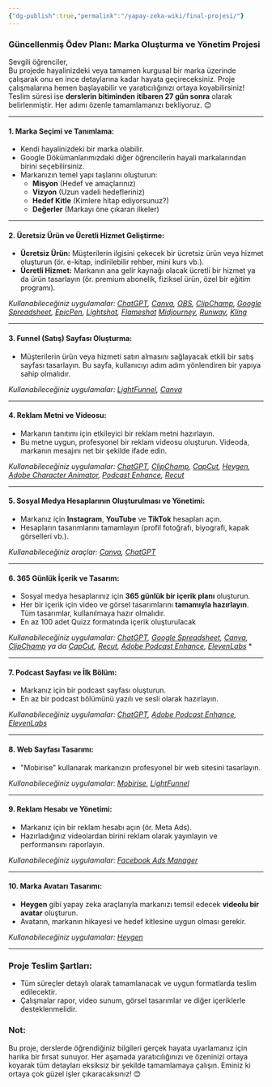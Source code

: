 ```yaml
---
{"dg-publish":true,"permalink":"/yapay-zeka-wiki/final-projesi/"}
---
```


### Güncellenmiş Ödev Planı: Marka Oluşturma ve Yönetim Projesi

Sevgili öğrenciler,  
Bu projede hayalinizdeki veya tamamen kurgusal bir marka üzerinde çalışarak onu en ince detaylarına kadar hayata geçireceksiniz. Proje çalışmalarına hemen başlayabilir ve yaratıcılığınızı ortaya koyabilirsiniz! Teslim süresi ise **derslerin bitiminden itibaren 27 gün sonra** olarak belirlenmiştir. Her adımı özenle tamamlamanızı bekliyoruz. 😊

---

#### **1. Marka Seçimi ve Tanımlama:**

- Kendi hayalinizdeki bir marka olabilir.
- Google Dökümanlarımızdaki diğer öğrencilerin hayali markalarından birini seçebilirsiniz.
- Markanızın temel yapı taşlarını oluşturun:
    - **Misyon** (Hedef ve amaçlarınız)
    - **Vizyon** (Uzun vadeli hedefleriniz)
    - **Hedef Kitle** (Kimlere hitap ediyorsunuz?)
    - **Değerler** (Markayı öne çıkaran ilkeler)

---

#### **2. Ücretsiz Ürün ve Ücretli Hizmet Geliştirme:**

- **Ücretsiz Ürün:** Müşterilerin ilgisini çekecek bir ücretsiz ürün veya hizmet oluşturun (ör. e-kitap, indirilebilir rehber, mini kurs vb.).
- **Ücretli Hizmet:** Markanın ana gelir kaynağı olacak ücretli bir hizmet ya da ürün tasarlayın (ör. premium abonelik, fiziksel ürün, özel bir eğitim programı).

*Kullanabileceğiniz uygulamalar: [ChatGPT](https://chatgpt.com/), [Canva](https://www.canva.com/), [OBS](https://obsproject.com/download), [ClipChamp](https://app.clipchamp.com/), [Google Spreadsheet](https://sheet.new/), [EpicPen](https://epicpen.com/), [Lightshot](https://app.prntscr.com/en/index.html), [Flameshot](https://flameshot.org/) [Midjourney](https://www.midjourney.com/), [Runway](https://runwayml.com/), [Kling](https://klingai.com/)*

---

#### **3. Funnel (Satış) Sayfası Oluşturma:**

- Müşterilerin ürün veya hizmeti satın almasını sağlayacak etkili bir satış sayfası tasarlayın. Bu sayfa, kullanıcıyı adım adım yönlendiren bir yapıya sahip olmalıdır.

*Kullanabileceğiniz uygulamalar: [LightFunnel](https://www.lightfunnels.com/), [Canva](https://www.canva.com/)*

---

#### **4. Reklam Metni ve Videosu:**

- Markanın tanıtımı için etkileyici bir reklam metni hazırlayın.
- Bu metne uygun, profesyonel bir reklam videosu oluşturun. Videoda, markanın mesajını net bir şekilde ifade edin.

*Kullanabileceğiniz uygulamalar: [ChatGPT](https://chatgpt.com/), [ClipChamp](https://app.clipchamp.com/login), [CapCut](https://www.capcut.com/tools/desktop-video-editor), [Heygen](https://app.heygen.com/home), [Adobe Character Animator](https://www.adobe.com/express/create/animation), [Podcast Enhance](https://podcast.adobe.com/enhance), [Recut](https://getrecut.com/)*

---

#### **5. Sosyal Medya Hesaplarının Oluşturulması ve Yönetimi:**

- Markanız için **Instagram**, **YouTube** ve **TikTok** hesapları açın.
- Hesapların tasarımlarını tamamlayın (profil fotoğrafı, biyografi, kapak görselleri vb.).

*Kullanabileceğiniz araçlar: [Canva](https://www.canva.com/), [ChatGPT](https://chatgpt.com/)*

---

#### **6. 365 Günlük İçerik ve Tasarım:**

- Sosyal medya hesaplarınız için **365 günlük bir içerik planı** oluşturun.
- Her bir içerik için video ve görsel tasarımlarını **tamamıyla hazırlayın**. Tüm tasarımlar, kullanılmaya hazır olmalıdır.
- En az 100 adet Quizz formatında içerik oluşturulacak

*Kullanabileceğiniz uygulamalar: [ChatGPT](https://chatgpt.com/), [Google Spreadsheet](https://sheet.new/), [Canva](https://www.canva.com/), [ClipChamp](https://app.clipchamp.com/) ya da [CapCut](https://www.capcut.com/tools/desktop-video-editor), [Recut](https://getrecut.com/), [Adobe Podcast Enhance](https://podcast.adobe.com/enhance), [ElevenLabs](https://elevenlabs.io/)* *

---

#### **7. Podcast Sayfası ve İlk Bölüm:**

- Markanız için bir podcast sayfası oluşturun.
- En az bir podcast bölümünü yazılı ve sesli olarak hazırlayın.

*Kullanabileceğiniz uygulamalar: [ChatGPT](https://chatgpt.com/), [Adobe Podcast Enhance](https://podcast.adobe.com/enhance), [ElevenLabs](https://elevenlabs.io/)* 

---

#### **8. Web Sayfası Tasarımı:**

- "Mobirise" kullanarak markanızın profesyonel bir web sitesini tasarlayın.

*Kullanabileceğiniz uygulamalar: [Mobirise](https://mobirise.com/history.html), [LightFunnel](https://www.lightfunnels.com/)*

---

#### **9. Reklam Hesabı ve Yönetimi:**

- Markanız için bir reklam hesabı açın (ör. Meta Ads).
- Hazırladığınız videolardan birini reklam olarak yayınlayın ve performansını raporlayın.

*Kullanabileceğiniz uygulamalar: [Facebook Ads Manager](https://business.facebook.com/)*

---

#### **10. Marka Avatarı Tasarımı:**

- **Heygen** gibi yapay zeka araçlarıyla markanızı temsil edecek **videolu bir avatar** oluşturun.
- Avatarın, markanın hikayesi ve hedef kitlesine uygun olması gerekir.

*Kullanabileceğiniz uygulamalar: [Heygen](https://app.heygen.com/home)*

---

### **Proje Teslim Şartları:**

- Tüm süreçler detaylı olarak tamamlanacak ve uygun formatlarda teslim edilecektir.
- Çalışmalar rapor, video sunum, görsel tasarımlar ve diğer içeriklerle desteklenmelidir.

### **Not:**

Bu proje, derslerde öğrendiğiniz bilgileri gerçek hayata uyarlamanız için harika bir fırsat sunuyor. Her aşamada yaratıcılığınızı ve özeninizi ortaya koyarak tüm detayları eksiksiz bir şekilde tamamlamaya çalışın. Eminiz ki ortaya çok güzel işler çıkaracaksınız! 😊